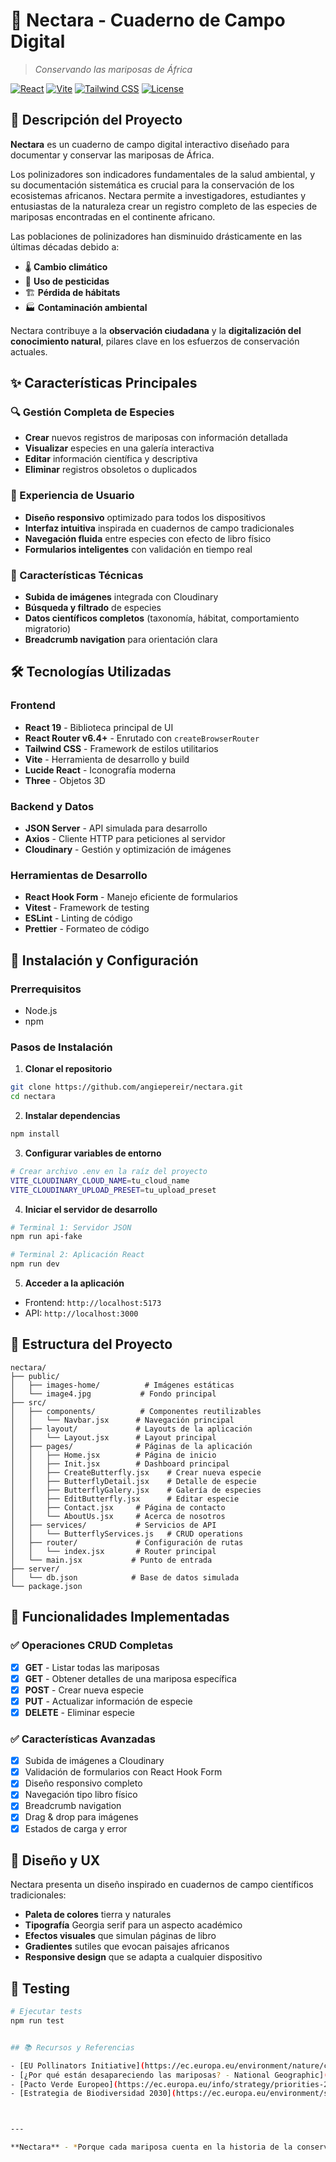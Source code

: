 # 🦋 Nectara - Cuaderno de Campo Digital

> *Conservando las mariposas de África*

[![React](https://img.shields.io/badge/React-18.0+-61DAFB?style=flat&logo=react&logoColor=white)](https://reactjs.org/)
[![Vite](https://img.shields.io/badge/Vite-4.0+-646CFF?style=flat&logo=vite&logoColor=white)](https://vitejs.dev/)
[![Tailwind CSS](https://img.shields.io/badge/Tailwind_CSS-3.0+-06B6D4?style=flat&logo=tailwindcss&logoColor=white)](https://tailwindcss.com/)
[![License](https://img.shields.io/badge/License-MIT-green.svg)](https://opensource.org/licenses/MIT)

## 📖 Descripción del Proyecto

**Nectara** es un cuaderno de campo digital interactivo diseñado para documentar y conservar las mariposas de África.

Los polinizadores son indicadores fundamentales de la salud ambiental, y su documentación sistemática es crucial para la conservación de los ecosistemas africanos. Nectara permite a investigadores, estudiantes y entusiastas de la naturaleza crear un registro completo de las especies de mariposas encontradas en el continente africano.

Las poblaciones de polinizadores han disminuido drásticamente en las últimas décadas debido a:
- 🌡️ **Cambio climático**
- 🧪 **Uso de pesticidas**
- 🏗️ **Pérdida de hábitats**
- 🏭 **Contaminación ambiental**

Nectara contribuye a la **observación ciudadana** y la **digitalización del conocimiento natural**, pilares clave en los esfuerzos de conservación actuales.

## ✨ Características Principales

### 🔍 Gestión Completa de Especies
- **Crear** nuevos registros de mariposas con información detallada
- **Visualizar** especies en una galería interactiva
- **Editar** información científica y descriptiva
- **Eliminar** registros obsoletos o duplicados

### 📱 Experiencia de Usuario
- **Diseño responsivo** optimizado para todos los dispositivos
- **Interfaz intuitiva** inspirada en cuadernos de campo tradicionales
- **Navegación fluida** entre especies con efecto de libro físico
- **Formularios inteligentes** con validación en tiempo real

### 🎨 Características Técnicas
- **Subida de imágenes** integrada con Cloudinary
- **Búsqueda y filtrado** de especies
- **Datos científicos completos** (taxonomía, hábitat, comportamiento migratorio)
- **Breadcrumb navigation** para orientación clara

## 🛠️ Tecnologías Utilizadas

### Frontend
- **React 19** - Biblioteca principal de UI
- **React Router v6.4+** - Enrutado con `createBrowserRouter`
- **Tailwind CSS** - Framework de estilos utilitarios
- **Vite** - Herramienta de desarrollo y build
- **Lucide React** - Iconografía moderna
- **Three** - Objetos 3D

### Backend y Datos
- **JSON Server** - API simulada para desarrollo
- **Axios** - Cliente HTTP para peticiones al servidor
- **Cloudinary** - Gestión y optimización de imágenes

### Herramientas de Desarrollo
- **React Hook Form** - Manejo eficiente de formularios
- **Vitest** - Framework de testing
- **ESLint** - Linting de código
- **Prettier** - Formateo de código

## 🚀 Instalación y Configuración

### Prerrequisitos
- Node.js
- npm 

### Pasos de Instalación

1. **Clonar el repositorio**
```bash
git clone https://github.com/angiepereir/nectara.git
cd nectara
```

2. **Instalar dependencias**
```bash
npm install
```

3. **Configurar variables de entorno**
```bash
# Crear archivo .env en la raíz del proyecto
VITE_CLOUDINARY_CLOUD_NAME=tu_cloud_name
VITE_CLOUDINARY_UPLOAD_PRESET=tu_upload_preset
```

4. **Iniciar el servidor de desarrollo**
```bash
# Terminal 1: Servidor JSON
npm run api-fake

# Terminal 2: Aplicación React
npm run dev
```

5. **Acceder a la aplicación**
- Frontend: `http://localhost:5173`
- API: `http://localhost:3000`

## 📁 Estructura del Proyecto

```
nectara/
├── public/
│   ├── images-home/          # Imágenes estáticas
│   └── image4.jpg           # Fondo principal
├── src/
│   ├── components/          # Componentes reutilizables
│   │   └── Navbar.jsx      # Navegación principal
│   ├── layout/             # Layouts de la aplicación
│   │   └── Layout.jsx      # Layout principal
│   ├── pages/              # Páginas de la aplicación
│   │   ├── Home.jsx        # Página de inicio
│   │   ├── Init.jsx        # Dashboard principal
│   │   ├── CreateButterfly.jsx    # Crear nueva especie
│   │   ├── ButterflyDetail.jsx    # Detalle de especie
│   │   ├── ButterflyGalery.jsx    # Galería de especies
│   │   ├── EditButterfly.jsx      # Editar especie
│   │   ├── Contact.jsx     # Página de contacto
│   │   └── AboutUs.jsx     # Acerca de nosotros
│   ├── services/           # Servicios de API
│   │   └── ButterflyServices.js   # CRUD operations
│   ├── router/             # Configuración de rutas
│   │   └── index.jsx       # Router principal
│   └── main.jsx           # Punto de entrada
├── server/
│   └── db.json            # Base de datos simulada
└── package.json
```

## 🎯 Funcionalidades Implementadas

### ✅ Operaciones CRUD Completas
- [x] **GET** - Listar todas las mariposas
- [x] **GET** - Obtener detalles de una mariposa específica
- [x] **POST** - Crear nueva especie
- [x] **PUT** - Actualizar información de especie
- [x] **DELETE** - Eliminar especie

### ✅ Características Avanzadas
- [x] Subida de imágenes a Cloudinary
- [x] Validación de formularios con React Hook Form
- [x] Diseño responsivo completo
- [x] Navegación tipo libro físico
- [x] Breadcrumb navigation
- [x] Drag & drop para imágenes
- [x] Estados de carga y error

## 🎨 Diseño y UX

Nectara presenta un diseño inspirado en cuadernos de campo científicos tradicionales:

- **Paleta de colores** tierra y naturales
- **Tipografía** Georgia serif para un aspecto académico
- **Efectos visuales** que simulan páginas de libro
- **Gradientes** sutiles que evocan paisajes africanos
- **Responsive design** que se adapta a cualquier dispositivo

## 🧪 Testing

```bash
# Ejecutar tests
npm run test


## 📚 Recursos y Referencias

- [EU Pollinators Initiative](https://ec.europa.eu/environment/nature/conservation/species/pollinators/index_en.htm)
- [¿Por qué están desapareciendo las mariposas? - National Geographic](https://www.nationalgeographic.es/animales/2019/03/por-que-estan-desapareciendo-las-mariposas)
- [Pacto Verde Europeo](https://ec.europa.eu/info/strategy/priorities-2019-2024/european-green-deal_es)
- [Estrategia de Biodiversidad 2030](https://ec.europa.eu/environment/strategy/biodiversity-strategy-2030_es)



---

**Nectara** - *Porque cada mariposa cuenta en la historia de la conservación* 🦋

